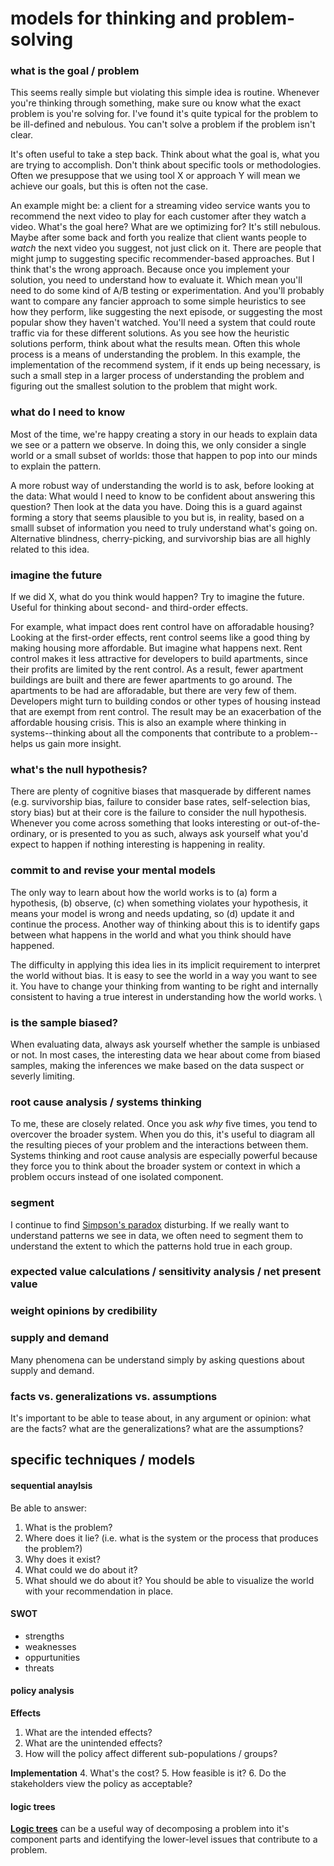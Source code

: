 # models for thinking and problem-solving

### what is the goal / problem

This seems really simple but violating this simple idea is routine. Whenever you're thinking through something, make sure ou know what the exact problem is you're solving for. I've found it's quite typical for the problem to be ill-defined and nebulous. You can't solve a problem if the problem isn't clear.

It's often useful to take a step back. Think about what the goal is, what you are trying to accomplish. Don't think about specific tools or methodologies. Often we presuppose that we using tool X or approach Y will mean we achieve our goals, but this is often not the case.

An example might be: a client for a streaming video service wants you to recommend the next video to play for each customer after they watch a video. What's the goal here? What are we optimizing for? It's still nebulous. Maybe after some back and forth you realize that client wants people to _watch_ the next video you suggest, not just click on it. There are people that might jump to suggesting specific recommender-based approaches. But I think that's the wrong approach. Because once you implement your solution, you need to understand how to evaluate it. Which mean you'll need to do some kind of A/B testing or experimentation. And you'll probably want to compare any fancier approach to some simple heuristics to see how they perform, like suggesting the next episode, or suggesting the most popular show they haven't watched. You'll need a system that could route traffic via for these different solutions. As you see how the heuristic solutions perform, think about what the results mean. Often this whole process is a means of understanding the problem. In this example, the implementation of the recommend system, if it ends up being necessary, is such a small step in a larger process of understanding the problem and figuring out the smallest solution to the problem that might work.

### what do I need to know

Most of the time, we're happy creating a story in our heads to explain data we see or a pattern we observe. In doing this, we only consider a single world or a small subset of worlds: those that happen to pop into our minds to explain the pattern.

A more robust way of understanding the world is to ask, before looking at the data: What would I need to know to be confident about answering this question? Then look at the data you have. Doing this is a guard against forming a story that seems plausible to you but is, in reality, based on a smalll subset of information you need to truly understand what's going on.  Alternative blindness, cherry-picking, and survivorship bias are all highly related to this idea.

### imagine the future

If we did X, what do you think would happen? Try to imagine the future. Useful for thinking about second- and third-order effects.

For example, what impact does rent control have on afforadable housing? Looking at the first-order effects, rent control seems like a good thing by making housing more affordable. But imagine what happens next. Rent control makes it less attractive for developers to build apartments, since their profits are limited by the rent control. As a result, fewer apartment buildings are built and there are fewer apartments to go around. The apartments to be had are afforadable, but there are very few of them. Developers might turn to building condos or other types of housing instead that are exempt from rent control. The result may be an exacerbation of the affordable housing crisis. This is also an example where thinking in systems--thinking about all the components that contribute to a problem--helps us gain more insight.

### what's the null hypothesis?

There are plenty of cognitive biases that masquerade by different names (e.g. survivorship bias, failure to consider base rates, self-selection bias, story bias) but at their core is the failure to consider the null hypothesis. Whenever you come across something that looks interesting or out-of-the-ordinary, or is presented to you as such, always ask yourself what you'd expect to happen if nothing interesting is happening in reality.

### commit to and revise your mental models

The only way to learn about how the world works is to (a) form a hypothesis, (b) observe, (c) when something violates your hypothesis, it means your model is wrong and needs updating, so (d) update it and continue the process. Another way of thinking about this is to identify gaps between what happens in the world and what you think should have happened.

The difficulty in applying this idea lies in its implicit requirement to interpret the world without bias. It is easy to see the world in a way you want to see it. You have to change your thinking from wanting to be right and internally consistent to having a true interest in understanding how the world works. \

### is the sample biased?

When evaluating data, always ask yourself whether the sample is unbiased or not. In most cases, the interesting data we hear about come from biased samples, making the inferences we make based on the data suspect or severly limiting.

### root cause analysis / systems thinking

To me, these are closely related. Once you ask _why_ five times, you tend to overcover the broader system. When you do this, it's useful to diagram all the resulting pieces of your problem and the interactions between them. Systems thinking and root cause analysis are especially powerful because they force you to think about the broader system or context in which a problem occurs instead of one isolated component.

### segment

I continue to find [Simpson's paradox](https://en.wikipedia.org/wiki/Simpson%27s_paradox) disturbing. If we really want to understand patterns we see in data, we often need to segment them to understand the extent to which the patterns hold true in each group.

### expected value calculations / sensitivity analysis / net present value

### weight opinions by credibility

### supply and demand

Many phenomena can be understand simply by asking questions about supply and demand.

### facts vs. generalizations vs. assumptions

It's important to be able to tease about, in any argument or opinion: what are the facts? what are the generalizations? what are the assumptions?

## specific techniques / models

#### sequential anaylsis

Be able to answer:

1. What is the problem?
2. Where does it lie? (i.e. what is the system or the process that produces the problem?)
3. Why does it exist?
4. What could we do about it?
5. What should we do about it? You should be able to visualize the world with your recommendation in place.


#### SWOT

- strengths
- weaknesses
- oppurtunities
- threats

#### policy analysis

__Effects__
1. What are the intended effects?
2. What are the unintended effects?
3. How will the policy affect different sub-populations / groups?

__Implementation__
4. What's the cost?
5. How feasible is it?
6. Do the stakeholders view the policy as acceptable?


#### logic trees

[__Logic trees__](https://en.wikipedia.org/wiki/Issue_tree) can be a useful way of decomposing a problem into it's component parts and identifying the lower-level issues that contribute to a problem.
